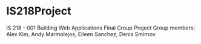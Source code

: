 # IS218Project
IS 218 - 001 Building Web Applications 
Final Group Project
Group members: Alex Kim, Andy Marmolejos, Eileen Sanchez, Denis Smirnov
